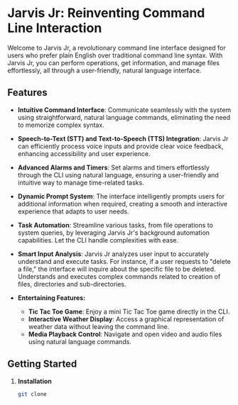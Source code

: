 # Jarvis Jr: Reinventing Command Line Interaction

Welcome to Jarvis Jr, a revolutionary command line interface designed for users who prefer plain English over traditional command line syntax. With Jarvis Jr, you can perform operations, get information, and manage files effortlessly, all through a user-friendly, natural language interface.

## Features

- **Intuitive Command Interface**: Communicate seamlessly with the system using straightforward, natural language commands, eliminating the need to memorize complex syntax.

- **Speech-to-Text (STT) and Text-to-Speech (TTS) Integration**: Jarvis Jr can efficiently process voice inputs and provide clear voice feedback, enhancing accessibility and user experience.

- **Advanced Alarms and Timers**: Set alarms and timers effortlessly through the CLI using natural language, ensuring a user-friendly and intuitive way to manage time-related tasks.

- **Dynamic Prompt System**: The interface intelligently prompts users for additional information when required, creating a smooth and interactive experience that adapts to user needs.

- **Task Automation**: Streamline various tasks, from file operations to system queries, by leveraging Jarvis Jr's background automation capabilities. Let the CLI handle complexities with ease.

- **Smart Input Analysis**: Jarvis Jr analyzes user input to accurately understand and execute tasks. For instance, if a user requests to "delete a file," the interface will inquire about the specific file to be deleted. Understands and executes complex commands related to creation of files, directories and sub-directories.

- **Entertaining Features:**
  - **Tic Tac Toe Game**: Enjoy a mini Tic Tac Toe game directly in the CLI.
  - **Interactive Weather Display**: Access a graphical representation of weather data without leaving the command line.
  - **Media Playback Control**: Navigate and open video and audio files using natural language commands.




## Getting Started

1. **Installation**

   ```bash
   git clone 
